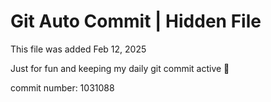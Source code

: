 # Git Auto Commit | Hidden File

This file was added Feb 12, 2025

Just for fun and keeping my daily git commit active 🤪

commit number: 1031088
